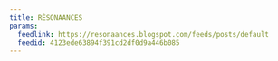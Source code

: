 ```yaml
---
title: RÉSONAANCES
params:
  feedlink: https://resonaances.blogspot.com/feeds/posts/default
  feedid: 4123ede63894f391cd2df0d9a446b085
---
```

